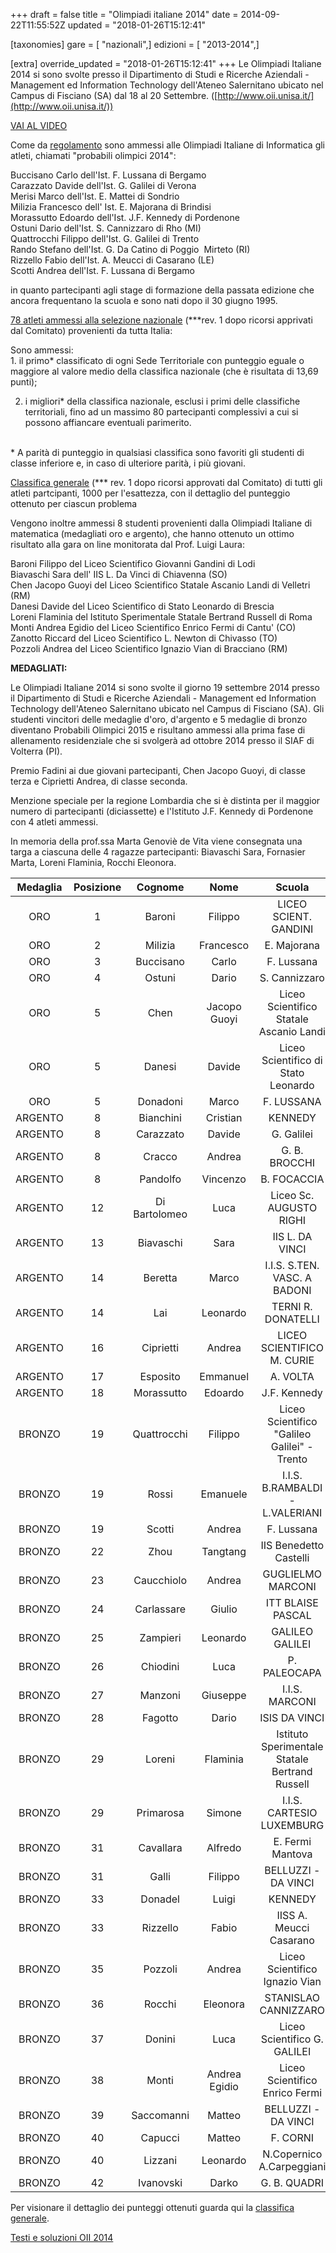 +++
draft = false
title = "Olimpiadi italiane 2014"
date = 2014-09-22T11:55:52Z
updated = "2018-01-26T15:12:41"

[taxonomies]
gare = [ "nazionali",]
edizioni = [ "2013-2014",]

[extra]
override_updated = "2018-01-26T15:12:41"
+++
Le Olimpiadi Italiane 2014 si sono svolte presso il Dipartimento di Studi e Ricerche Aziendali - Management ed Information Technology dell'Ateneo Salernitano ubicato nel Campus di Fisciano (SA) dal 18 al 20 Settembre. ([http://www.oii.unisa.it/](http://www.oii.unisa.it/))

[VAI AL VIDEO](https://www.youtube.com/watch?v=THyTqDB2r7Y)

Come da [regolamento](/oldsite/142/OII-Reg_%20Sel_%20Naz_%202014.pdf) sono ammessi alle Olimpiadi Italiane di Informatica gli atleti, chiamati "probabili olimpici 2014":

Buccisano Carlo dell'Ist. F. Lussana di Bergamo<br/> Carazzato Davide dell'Ist. G. Galilei di Verona<br/> Merisi Marco dell'Ist. E. Mattei di Sondrio<br/> Milizia Francesco dell' Ist. E. Majorana di Brindisi<br/> Morassutto Edoardo dell'Ist. J.F. Kennedy di Pordenone<br/> Ostuni Dario dell'Ist. S. Cannizzaro di Rho (MI)<br/> Quattrocchi Filippo dell'Ist. G. Galilei di Trento<br/> Rando Stefano dell'Ist. G. Da Catino di Poggio  Mirteto (RI)<br/> Rizzello Fabio dell'Ist. A. Meucci di Casarano (LE)<br/> Scotti Andrea dell'Ist. F. Lussana di Bergamo

in quanto partecipanti agli stage di formazione della passata edizione che ancora frequentano la scuola e sono nati dopo il 30 giugno 1995.

[78 atleti ammessi alla selezione nazionale](/oldsite/142/ammessi%20pubblicata_rev_1.pdf) (\*\*\*rev. 1 dopo ricorsi apprivati dal Comitato) provenienti da tutta Italia:

Sono ammessi:<br/> 1. il primo\* classificato di ogni Sede Territoriale con punteggio eguale o maggiore al valore medio della classifica nazionale (che è risultata di 13,69 punti);

2. i migliori\* della classifica nazionale, esclusi i primi delle classifiche territoriali, fino ad un massimo 80 partecipanti complessivi a cui si possono affiancare eventuali parimerito.

<br/> \* A parità di punteggio in qualsiasi classifica sono favoriti gli studenti di classe inferiore e, in caso di ulteriore parità, i più giovani.

[Classifica generale](/oldsite/142/partecipanti_generale%20terr_%20aprile%202014.pdf) (\*\*\* rev. 1 dopo ricorsi approvati dal Comitato) di tutti gli atleti partcipanti, 1000 per l'esattezza, con il dettaglio del punteggio ottenuto per ciascun problema

Vengono inoltre ammessi 8 studenti provenienti dalla Olimpiadi Italiane di matematica (medagliati oro e argento), che hanno ottenuto un ottimo risultato alla gara on line monitorata dal Prof. Luigi Laura:

Baroni Filippo del Liceo Scientifico Giovanni Gandini di Lodi<br/> Biavaschi Sara dell' IIS L. Da Vinci di Chiavenna (SO)<br/> Chen Jacopo Guoyi del Liceo Scientifico Statale Ascanio Landi di Velletri (RM)<br/> Danesi Davide del Liceo Scientifico di Stato Leonardo di Brescia<br/> Loreni Flaminia del Istituto Sperimentale Statale Bertrand Russell di Roma<br/> Monti Andrea Egidio del Liceo Scientifico Enrico Fermi di Cantu' (CO)<br/> Zanotto Riccard del Liceo Scientifico L. Newton di Chivasso (TO)<br/> Pozzoli Andrea del Liceo Scientifico Ignazio Vian di Bracciano (RM)

**MEDAGLIATI:**

Le Olimpiadi Italiane 2014 si sono svolte il giorno 19 settembre 2014 presso il Dipartimento di Studi e Ricerche Aziendali - Management ed Information Technology dell'Ateneo Salernitano ubicato nel Campus di Fisciano (SA). Gli studenti vincitori delle medaglie d'oro, d'argento e 5 medaglie di bronzo diventano Probabili Olimpici 2015 e risultano ammessi alla prima fase di allenamento residenziale che si svolgerà ad ottobre 2014 presso il SIAF di Volterra (PI).

Premio Fadini ai due giovani partecipanti, Chen Jacopo Guoyi, di classe terza e Ciprietti Andrea, di classe seconda.

Menzione speciale per la regione Lombardia che si è distinta per il maggior numero di partecipanti (diciassette) e l'Istituto J.F. Kennedy di Pordenone con 4 atleti ammessi.

In memoria della prof.ssa Marta Genoviè de Vita viene consegnata una targa a ciascuna delle 4 ragazze partecipanti: Biavaschi Sara, Fornasier Marta, Loreni Flaminia, Rocchi Eleonora.

| **Medaglia** | **Posizione** |  **Cognome**  |   **Nome**    |                   **Scuola**                   |     **Città**      | **Classe** |
| :----------: | :-----------: | :-----------: | :-----------: | :--------------------------------------------: | :----------------: | :--------: |
|     ORO      |       1       |    Baroni     |    Filippo    |             LICEO SCIENT. GANDINI              |        LODI        |     IV     |
|     ORO      |       2       |    Milizia    |   Francesco   |                  E. Majorana                   |      Brindisi      |     V      |
|     ORO      |       3       |   Buccisano   |     Carlo     |                   F. Lussana                   |      Bergamo       |     IV     |
|     ORO      |       4       |    Ostuni     |     Dario     |                 S. Cannizzaro                  |        Rho         |     V      |
|     ORO      |       5       |     Chen      | Jacopo Guoyi  |    Liceo Scientifico Statale Ascanio Landi     |   Velletri (RM)    |    III     |
|     ORO      |       5       |    Danesi     |    Davide     |      Liceo Scientifico di Stato Leonardo       |      Brescia       |     V      |
|     ORO      |       5       |   Donadoni    |     Marco     |                   F. LUSSANA                   |      BERGAMO       |     IV     |
|   ARGENTO    |       8       |   Bianchini   |   Cristian    |                    KENNEDY                     |     PORDENONE      |    III     |
|   ARGENTO    |       8       |   Carazzato   |    Davide     |                   G. Galilei                   |       Verona       |     V      |
|   ARGENTO    |       8       |    Cracco     |    Andrea     |                 G. B. BROCCHI                  | BASSANO DEL GRAPPA |     V      |
|   ARGENTO    |       8       |   Pandolfo    |   Vincenzo    |                  B. FOCACCIA                   |      SALERNO       |     V      |
|   ARGENTO    |      12       | Di Bartolomeo |     Luca      |            Liceo Sc. AUGUSTO RIGHI             |        ROMA        |     V      |
|   ARGENTO    |      13       |   Biavaschi   |     Sara      |                IIS L. DA VINCI                 |   CHIAVENNA (SO)   |     V      |
|   ARGENTO    |      14       |    Beretta    |     Marco     |          I.I.S. S.TEN. VASC. A BADONI          |       LECCO        |     V      |
|   ARGENTO    |      14       |      Lai      |   Leonardo    |               TERNI R. DONATELLI               |       TERNI        |     V      |
|   ARGENTO    |      16       |   Ciprietti   |    Andrea     |           LICEO SCIENTIFICO M. CURIE           |     GIULIANOVA     |     II     |
|   ARGENTO    |      17       |   Esposito    |   Emmanuel    |                    A. VOLTA                    |        LODI        |     IV     |
|   ARGENTO    |      18       |  Morassutto   |    Edoardo    |                  J.F. Kennedy                  |     Pordenone      |     IV     |
|    BRONZO    |      19       |  Quattrocchi  |    Filippo    |  Liceo Scientifico "Galileo Galilei" - Trento  |       Trento       |     IV     |
|    BRONZO    |      19       |     Rossi     |   Emanuele    |        I.I.S. B.RAMBALDI - L.VALERIANI         |       IMOLA        |     V      |
|    BRONZO    |      19       |    Scotti     |    Andrea     |                   F. Lussana                   |      Bergamo       |     V      |
|    BRONZO    |      22       |     Zhou      |   Tangtang    |             IIS Benedetto Castelli             |      BRESCIA       |     V      |
|    BRONZO    |      23       |  Caucchiolo   |    Andrea     |               GUGLIELMO MARCONI                |       VERONA       |     V      |
|    BRONZO    |      24       |  Carlassare   |    Giulio     |               ITT BLAISE PASCAL                |       CESENA       |    III     |
|    BRONZO    |      25       |   Zampieri    |   Leonardo    |                GALILEO GALILEI                 |        DOLO        |     IV     |
|    BRONZO    |      26       |   Chiodini    |     Luca      |                  P. PALEOCAPA                  |      BERGAMO       |     V      |
|    BRONZO    |      27       |    Manzoni    |   Giuseppe    |                 I.I.S. MARCONI                 |      DALMINE       |     IV     |
|    BRONZO    |      28       |    Fagotto    |     Dario     |                 ISIS DA VINCI                  |    PORTOGRUARO     |     V      |
|    BRONZO    |      29       |    Loreni     |   Flaminia    | Istituto Sperimentale Statale Bertrand Russell |        Roma        |     V      |
|    BRONZO    |      29       |   Primarosa   |    Simone     |           I.I.S. CARTESIO LUXEMBURG            |        ROMA        |     IV     |
|    BRONZO    |      31       |   Cavallara   |    Alfredo    |                E. Fermi Mantova                |      MANTOVA       |     V      |
|    BRONZO    |      31       |     Galli     |    Filippo    |              BELLUZZI - DA VINCI               |       RIMINI       |     V      |
|    BRONZO    |      33       |    Donadel    |     Luigi     |                    KENNEDY                     |     PORDENONE      |     IV     |
|    BRONZO    |      33       |   Rizzello    |     Fabio     |            IISS A. Meucci Casarano             |      Casarano      |     V      |
|    BRONZO    |      35       |    Pozzoli    |    Andrea     |         Liceo Scientifico Ignazio Vian         |   Bracciano (RM)   |     V      |
|    BRONZO    |      36       |    Rocchi     |   Eleonora    |              STANISLAO CANNIZZARO              |     COLLEFERRO     |     V      |
|    BRONZO    |      37       |    Donini     |     Luca      |          Liceo Scientifico G. GALILEI          |       TRENTO       |     V      |
|    BRONZO    |      38       |     Monti     | Andrea Egidio |         Liceo Scientifico Enrico Fermi         |    Cantu' (CO)     |     IV     |
|    BRONZO    |      39       |  Saccomanni   |    Matteo     |              BELLUZZI - DA VINCI               |       RIMINI       |     V      |
|    BRONZO    |      40       |    Capucci    |    Matteo     |                    F. CORNI                    |       MODENA       |     V      |
|    BRONZO    |      40       |    Lizzani    |   Leonardo    |           N.Copernico A.Carpeggiani            |      FERRARA       |     V      |
|    BRONZO    |      42       |   Ivanovski   |     Darko     |                  G. B. QUADRI                  |      VICENZA       |     IV     |

Per visionare il dettaglio dei punteggi ottenuti guarda qui la [classifica generale](/oldsite/142/classifica_OII2014_con_punteggi.xlsx).

[Testi e soluzioni OII 2014](/oldsite/142/testi%20nazionali.pdf)
